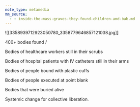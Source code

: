 ```yaml
---
note_type: metamedia
mm_source:
  - - inside-the-mass-graves-they-found-children-and-bab.md
---
```


![[3358939712923050780_3358779646857121038.jpg]]

400+ bodies found /

Bodies of healthcare workers still
in their scrubs

Bodies of hospital patients with
IV catheters still in their arms

Bodies of people bound with
plastic cuffs

Bodies of people executed at
point blank

Bodies that were buried alive

Systemic change for collective liberation.

